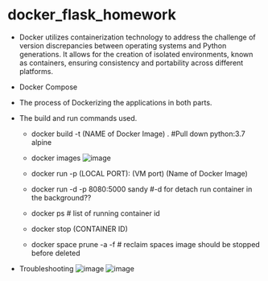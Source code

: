 # docker_flask_homework

- Docker utilizes containerization technology to address the challenge of version discrepancies between operating systems and Python generations. It allows for the creation of isolated environments, known as containers, ensuring consistency and portability across different platforms.
- Docker Compose

- The process of Dockerizing the applications in both parts.

- The build and run commands used.

  - docker build -t (NAME of Docker Image) .   #Pull down python:3.7 alpine

  - docker images
    ![image](https://github.com/newbie-sandy/docker_flask_homework/assets/143536852/0c75eebc-0a65-4428-b2e4-a9adca324648)


  - docker run -p (LOCAL PORT): (VM port) (Name of Docker Image)
  - docker run -d -p 8080:5000 sandy   #-d for detach run container in the background??
  - docker ps   # list of running container id
  - docker stop (CONTAINER ID)
  - docker space prune -a -f   # reclaim spaces image should be stopped before deleted

- Troubleshooting
![image](https://github.com/newbie-sandy/docker_flask_homework/assets/143536852/4482f290-05cb-463b-9060-0ed74fec43f2)
![image](https://github.com/newbie-sandy/docker_flask_homework/assets/143536852/c8b2907d-8531-4255-80bf-0df3b99ebcfa)

